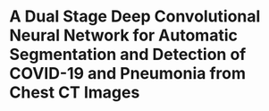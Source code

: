 # A Dual Stage Deep Convolutional Neural Network for Automatic Segmentation and Detection of COVID-19 and Pneumonia from Chest CT Images
